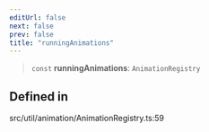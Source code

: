 ```yaml
---
editUrl: false
next: false
prev: false
title: "runningAnimations"
---
```


> `const` **runningAnimations**: `AnimationRegistry`

## Defined in

src/util/animation/AnimationRegistry.ts:59

